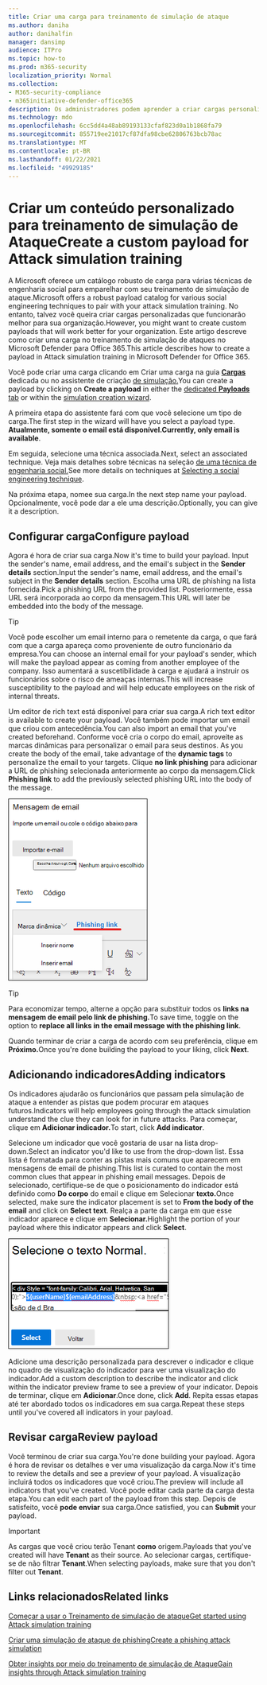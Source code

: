```yaml
---
title: Criar uma carga para treinamento de simulação de ataque
ms.author: daniha
author: danihalfin
manager: dansimp
audience: ITPro
ms.topic: how-to
ms.prod: m365-security
localization_priority: Normal
ms.collection:
- M365-security-compliance
- m365initiative-defender-office365
description: Os administradores podem aprender a criar cargas personalizadas para treinamento de simulação de ataque no Microsoft Defender para Office 365.
ms.technology: mdo
ms.openlocfilehash: 6cc5dd4a48ab89193133cfaf823d0a1b1868fa79
ms.sourcegitcommit: 855719ee21017cf87dfa98cbe62806763bcb78ac
ms.translationtype: MT
ms.contentlocale: pt-BR
ms.lasthandoff: 01/22/2021
ms.locfileid: "49929185"
---
```

# <a name="create-a-custom-payload-for-attack-simulation-training"></a><span data-ttu-id="5a74f-103">Criar um conteúdo personalizado para treinamento de simulação de Ataque</span><span class="sxs-lookup"><span data-stu-id="5a74f-103">Create a custom payload for Attack simulation training</span></span>

<span data-ttu-id="5a74f-104">A Microsoft oferece um catálogo robusto de carga para várias técnicas de engenharia social para emparelhar com seu treinamento de simulação de ataque.</span><span class="sxs-lookup"><span data-stu-id="5a74f-104">Microsoft offers a robust payload catalog for various social engineering techniques to pair with your attack simulation training.</span></span> <span data-ttu-id="5a74f-105">No entanto, talvez você queira criar cargas personalizadas que funcionarão melhor para sua organização.</span><span class="sxs-lookup"><span data-stu-id="5a74f-105">However, you might want to create custom payloads that will work better for your organization.</span></span> <span data-ttu-id="5a74f-106">Este artigo descreve como criar uma carga no treinamento de simulação de ataques no Microsoft Defender para Office 365.</span><span class="sxs-lookup"><span data-stu-id="5a74f-106">This article describes how to create a payload in Attack simulation training in Microsoft Defender for Office 365.</span></span>

<span data-ttu-id="5a74f-107">Você pode criar uma carga  clicando em Criar uma carga na guia [ **Cargas**](https://security.microsoft.com/attacksimulator?viewid=payload) dedicada ou no assistente de criação [de simulação.](attack-simulation-training.md#selecting-a-payload)</span><span class="sxs-lookup"><span data-stu-id="5a74f-107">You can create a payload by clicking on **Create a payload** in either the [dedicated **Payloads** tab](https://security.microsoft.com/attacksimulator?viewid=payload) or within the [simulation creation wizard](attack-simulation-training.md#selecting-a-payload).</span></span>

<span data-ttu-id="5a74f-108">A primeira etapa do assistente fará com que você selecione um tipo de carga.</span><span class="sxs-lookup"><span data-stu-id="5a74f-108">The first step in the wizard will have you select a payload type.</span></span> <span data-ttu-id="5a74f-109">**Atualmente, somente o email está disponível.**</span><span class="sxs-lookup"><span data-stu-id="5a74f-109">**Currently, only email is available**.</span></span>

<span data-ttu-id="5a74f-110">Em seguida, selecione uma técnica associada.</span><span class="sxs-lookup"><span data-stu-id="5a74f-110">Next, select an associated technique.</span></span> <span data-ttu-id="5a74f-111">Veja mais detalhes sobre técnicas na seleção [de uma técnica de engenharia social.](attack-simulation-training.md#selecting-a-social-engineering-technique)</span><span class="sxs-lookup"><span data-stu-id="5a74f-111">See more details on techniques at [Selecting a social engineering technique](attack-simulation-training.md#selecting-a-social-engineering-technique).</span></span>

<span data-ttu-id="5a74f-112">Na próxima etapa, nomee sua carga.</span><span class="sxs-lookup"><span data-stu-id="5a74f-112">In the next step name your payload.</span></span> <span data-ttu-id="5a74f-113">Opcionalmente, você pode dar a ele uma descrição.</span><span class="sxs-lookup"><span data-stu-id="5a74f-113">Optionally, you can give it a description.</span></span>

## <a name="configure-payload"></a><span data-ttu-id="5a74f-114">Configurar carga</span><span class="sxs-lookup"><span data-stu-id="5a74f-114">Configure payload</span></span>

<span data-ttu-id="5a74f-115">Agora é hora de criar sua carga.</span><span class="sxs-lookup"><span data-stu-id="5a74f-115">Now it's time to build your payload.</span></span> <span data-ttu-id="5a74f-116">Input the sender's name, email address, and the email's subject in the **Sender details** section.</span><span class="sxs-lookup"><span data-stu-id="5a74f-116">Input the sender's name, email address, and the email's subject in the **Sender details** section.</span></span> <span data-ttu-id="5a74f-117">Escolha uma URL de phishing na lista fornecida.</span><span class="sxs-lookup"><span data-stu-id="5a74f-117">Pick a phishing URL from the provided list.</span></span> <span data-ttu-id="5a74f-118">Posteriormente, essa URL será incorporada ao corpo da mensagem.</span><span class="sxs-lookup"><span data-stu-id="5a74f-118">This URL will later be embedded into the body of the message.</span></span>

> [!TIP]
> <span data-ttu-id="5a74f-119">Você pode escolher um email interno para o remetente da carga, o que fará com que a carga apareça como proveniente de outro funcionário da empresa.</span><span class="sxs-lookup"><span data-stu-id="5a74f-119">You can choose an internal email for your payload's sender, which will make the payload appear as coming from another employee of the company.</span></span> <span data-ttu-id="5a74f-120">Isso aumentará a suscetibilidade à carga e ajudará a instruir os funcionários sobre o risco de ameaças internas.</span><span class="sxs-lookup"><span data-stu-id="5a74f-120">This will increase susceptibility to the payload and will help educate employees on the risk of internal threats.</span></span>

<span data-ttu-id="5a74f-121">Um editor de rich text está disponível para criar sua carga.</span><span class="sxs-lookup"><span data-stu-id="5a74f-121">A rich text editor is available to create your payload.</span></span> <span data-ttu-id="5a74f-122">Você também pode importar um email que criou com antecedência.</span><span class="sxs-lookup"><span data-stu-id="5a74f-122">You can also import an email that you've created beforehand.</span></span> <span data-ttu-id="5a74f-123">Conforme você cria o corpo do email, aproveite as marcas dinâmicas para personalizar o email para seus destinos. </span><span class="sxs-lookup"><span data-stu-id="5a74f-123">As you create the body of the email, take advantage of the **dynamic tags** to personalize the email to your targets.</span></span> <span data-ttu-id="5a74f-124">Clique **no link phishing** para adicionar a URL de phishing selecionada anteriormente ao corpo da mensagem.</span><span class="sxs-lookup"><span data-stu-id="5a74f-124">Click **Phishing link** to add the previously selected phishing URL into the body of the message.</span></span>

![Link de phishing e marcas dinâmicas realçadas na criação de carga do Microsoft Defender para Office 365](../../media/attack-sim-preview-payload-email-body.png)

> [!TIP]
> <span data-ttu-id="5a74f-126">Para economizar tempo, alterne a opção para substituir todos os **links na mensagem de email pelo link de phishing.**</span><span class="sxs-lookup"><span data-stu-id="5a74f-126">To save time, toggle on the option to **replace all links in the email message with the phishing link**.</span></span>

<span data-ttu-id="5a74f-127">Quando terminar de criar a carga de acordo com seu preferência, clique em **Próximo.**</span><span class="sxs-lookup"><span data-stu-id="5a74f-127">Once you're done building the payload to your liking, click **Next**.</span></span>

## <a name="adding-indicators"></a><span data-ttu-id="5a74f-128">Adicionando indicadores</span><span class="sxs-lookup"><span data-stu-id="5a74f-128">Adding indicators</span></span>

<span data-ttu-id="5a74f-129">Os indicadores ajudarão os funcionários que passam pela simulação de ataque a entender as pistas que podem procurar em ataques futuros.</span><span class="sxs-lookup"><span data-stu-id="5a74f-129">Indicators will help employees going through the attack simulation understand the clue they can look for in future attacks.</span></span> <span data-ttu-id="5a74f-130">Para começar, clique em **Adicionar indicador.**</span><span class="sxs-lookup"><span data-stu-id="5a74f-130">To start, click **Add indicator**.</span></span>

<span data-ttu-id="5a74f-131">Selecione um indicador que você gostaria de usar na lista drop-down.</span><span class="sxs-lookup"><span data-stu-id="5a74f-131">Select an indicator you'd like to use from the drop-down list.</span></span> <span data-ttu-id="5a74f-132">Essa lista é formatada para conter as pistas mais comuns que aparecem em mensagens de email de phishing.</span><span class="sxs-lookup"><span data-stu-id="5a74f-132">This list is curated to contain the most common clues that appear in phishing email messages.</span></span> <span data-ttu-id="5a74f-133">Depois de selecionado, certifique-se de que o posicionamento do indicador está definido como **Do corpo** do email e clique em Selecionar **texto.**</span><span class="sxs-lookup"><span data-stu-id="5a74f-133">Once selected, make sure the indicator placement is set to **From the body of the email** and click on **Select text**.</span></span> <span data-ttu-id="5a74f-134">Realça a parte da carga em que esse indicador aparece e clique em **Selecionar.**</span><span class="sxs-lookup"><span data-stu-id="5a74f-134">Highlight the portion of your payload where this indicator appears and click **Select**.</span></span>

![Texto realçado no corpo da mensagem para adicionar a um indicador no treinamento de simulação de ataque](../../media/attack-sim-preview-select-text.png)

<span data-ttu-id="5a74f-136">Adicione uma descrição personalizada para descrever o indicador e clique no quadro de visualização do indicador para ver uma visualização do indicador.</span><span class="sxs-lookup"><span data-stu-id="5a74f-136">Add a custom description to describe the indicator and click within the indicator preview frame to see a preview of your indicator.</span></span> <span data-ttu-id="5a74f-137">Depois de terminar, clique em **Adicionar**.</span><span class="sxs-lookup"><span data-stu-id="5a74f-137">Once done, click **Add**.</span></span> <span data-ttu-id="5a74f-138">Repita essas etapas até ter abordado todos os indicadores em sua carga.</span><span class="sxs-lookup"><span data-stu-id="5a74f-138">Repeat these steps until you've covered all indicators in your payload.</span></span>

## <a name="review-payload"></a><span data-ttu-id="5a74f-139">Revisar carga</span><span class="sxs-lookup"><span data-stu-id="5a74f-139">Review payload</span></span>

<span data-ttu-id="5a74f-140">Você terminou de criar sua carga.</span><span class="sxs-lookup"><span data-stu-id="5a74f-140">You're done building your payload.</span></span> <span data-ttu-id="5a74f-141">Agora é hora de revisar os detalhes e ver uma visualização da carga.</span><span class="sxs-lookup"><span data-stu-id="5a74f-141">Now it's time to review the details and see a preview of your payload.</span></span> <span data-ttu-id="5a74f-142">A visualização incluirá todos os indicadores que você criou.</span><span class="sxs-lookup"><span data-stu-id="5a74f-142">The preview will include all indicators that you've created.</span></span> <span data-ttu-id="5a74f-143">Você pode editar cada parte da carga desta etapa.</span><span class="sxs-lookup"><span data-stu-id="5a74f-143">You can edit each part of the payload from this step.</span></span> <span data-ttu-id="5a74f-144">Depois de satisfeito, você **pode enviar** sua carga.</span><span class="sxs-lookup"><span data-stu-id="5a74f-144">Once satisfied, you can **Submit** your payload.</span></span>

> [!IMPORTANT]
> <span data-ttu-id="5a74f-145">As cargas que você criou terão Tenant **como** origem.</span><span class="sxs-lookup"><span data-stu-id="5a74f-145">Payloads that you've created will have **Tenant** as their source.</span></span> <span data-ttu-id="5a74f-146">Ao selecionar cargas, certifique-se de não filtrar **Tenant**.</span><span class="sxs-lookup"><span data-stu-id="5a74f-146">When selecting payloads, make sure that you don't filter out **Tenant**.</span></span>

## <a name="related-links"></a><span data-ttu-id="5a74f-147">Links relacionados</span><span class="sxs-lookup"><span data-stu-id="5a74f-147">Related links</span></span>

[<span data-ttu-id="5a74f-148">Começar a usar o Treinamento de simulação de ataque</span><span class="sxs-lookup"><span data-stu-id="5a74f-148">Get started using Attack simulation training</span></span>](attack-simulation-training-get-started.md)

[<span data-ttu-id="5a74f-149">Criar uma simulação de ataque de phishing</span><span class="sxs-lookup"><span data-stu-id="5a74f-149">Create a phishing attack simulation</span></span>](attack-simulation-training.md)

[<span data-ttu-id="5a74f-150">Obter insights por meio do treinamento de simulação de Ataque</span><span class="sxs-lookup"><span data-stu-id="5a74f-150">Gain insights through Attack simulation training</span></span>](attack-simulation-training-insights.md)
